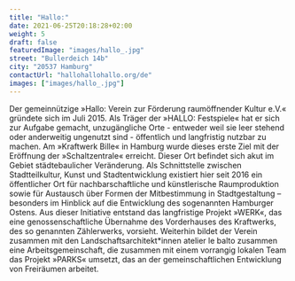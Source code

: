 ```yaml
---
title: "Hallo:"
date: 2021-06-25T20:18:28+02:00
weight: 5
draft: false
featuredImage: "images/hallo_.jpg"
street: "Bullerdeich 14b"
city: "20537 Hamburg"
contactUrl: "hallohallohallo.org/de"
images: ["images/hallo_.jpg"]
---
```


Der gemeinnützige »Hallo: Verein zur Förderung raumöffnender Kultur e.V.« gründete sich im Juli 2015. Als Träger der »HALLO: Festspiele« hat er sich zur Aufgabe gemacht, unzugängliche Orte - entweder weil sie leer stehend oder anderweitig ungenutzt sind - öffentlich und langfristig nutzbar zu machen. Am »Kraftwerk Bille« in Hamburg wurde dieses erste Ziel mit der Eröffnung der »Schaltzentrale« erreicht. Dieser Ort befindet sich akut im Gebiet städtebaulicher Veränderung. Als Schnittstelle zwischen Stadtteilkultur, Kunst und Stadtentwicklung existiert hier seit 2016 ein öffentlicher Ort für nachbarschaftliche und künstlerische Raumproduktion sowie für Austausch über Formen der Mitbestimmung in Stadtgestaltung – besonders im Hinblick auf die Entwicklung des sogenannten Hamburger Ostens. Aus dieser Initiative entstand das langfristige Projekt »WERK«, das eine genossenschaftliche Übernahme des Vorderhauses des Kraftwerks, des so genannten Zählerwerks, vorsieht. Weiterhin bildet der Verein zusammen mit den Landschaftsarchitekt*innen atelier le balto zusammen eine Arbeitsgemeinschaft, die zusammen mit einem vorrangig lokalen Team das Projekt »PARKS« umsetzt, das an der gemeinschaftlichen Entwicklung von Freiräumen arbeitet.
